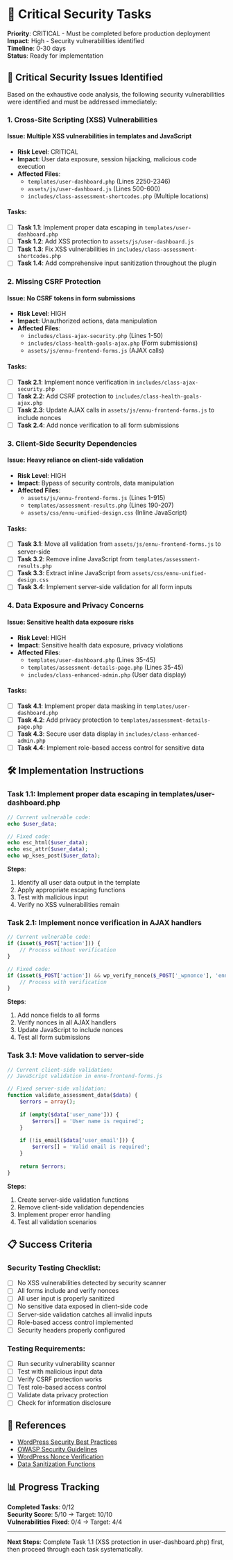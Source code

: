 # 🔴 Critical Security Tasks

**Priority**: CRITICAL - Must be completed before production deployment  
**Impact**: High - Security vulnerabilities identified  
**Timeline**: 0-30 days  
**Status**: Ready for implementation

## 🚨 **Critical Security Issues Identified**

Based on the exhaustive code analysis, the following security vulnerabilities were identified and must be addressed immediately:

### **1. Cross-Site Scripting (XSS) Vulnerabilities**

#### **Issue**: Multiple XSS vulnerabilities in templates and JavaScript
- **Risk Level**: CRITICAL
- **Impact**: User data exposure, session hijacking, malicious code execution
- **Affected Files**: 
  - `templates/user-dashboard.php` (Lines 2250-2346)
  - `assets/js/user-dashboard.js` (Lines 500-600)
  - `includes/class-assessment-shortcodes.php` (Multiple locations)

#### **Tasks**:
- [ ] **Task 1.1**: Implement proper data escaping in `templates/user-dashboard.php`
- [ ] **Task 1.2**: Add XSS protection to `assets/js/user-dashboard.js`
- [ ] **Task 1.3**: Fix XSS vulnerabilities in `includes/class-assessment-shortcodes.php`
- [ ] **Task 1.4**: Add comprehensive input sanitization throughout the plugin

### **2. Missing CSRF Protection**

#### **Issue**: No CSRF tokens in form submissions
- **Risk Level**: HIGH
- **Impact**: Unauthorized actions, data manipulation
- **Affected Files**:
  - `includes/class-ajax-security.php` (Lines 1-50)
  - `includes/class-health-goals-ajax.php` (Form submissions)
  - `assets/js/ennu-frontend-forms.js` (AJAX calls)

#### **Tasks**:
- [ ] **Task 2.1**: Implement nonce verification in `includes/class-ajax-security.php`
- [ ] **Task 2.2**: Add CSRF protection to `includes/class-health-goals-ajax.php`
- [ ] **Task 2.3**: Update AJAX calls in `assets/js/ennu-frontend-forms.js` to include nonces
- [ ] **Task 2.4**: Add nonce verification to all form submissions

### **3. Client-Side Security Dependencies**

#### **Issue**: Heavy reliance on client-side validation
- **Risk Level**: HIGH
- **Impact**: Bypass of security controls, data manipulation
- **Affected Files**:
  - `assets/js/ennu-frontend-forms.js` (Lines 1-915)
  - `templates/assessment-results.php` (Lines 190-207)
  - `assets/css/ennu-unified-design.css` (Inline JavaScript)

#### **Tasks**:
- [ ] **Task 3.1**: Move all validation from `assets/js/ennu-frontend-forms.js` to server-side
- [ ] **Task 3.2**: Remove inline JavaScript from `templates/assessment-results.php`
- [ ] **Task 3.3**: Extract inline JavaScript from `assets/css/ennu-unified-design.css`
- [ ] **Task 3.4**: Implement server-side validation for all form inputs

### **4. Data Exposure and Privacy Concerns**

#### **Issue**: Sensitive health data exposure risks
- **Risk Level**: HIGH
- **Impact**: Sensitive health data exposure, privacy violations
- **Affected Files**:
  - `templates/user-dashboard.php` (Lines 35-45)
  - `templates/assessment-details-page.php` (Lines 35-45)
  - `includes/class-enhanced-admin.php` (User data display)

#### **Tasks**:
- [ ] **Task 4.1**: Implement proper data masking in `templates/user-dashboard.php`
- [ ] **Task 4.2**: Add privacy protection to `templates/assessment-details-page.php`
- [ ] **Task 4.3**: Secure user data display in `includes/class-enhanced-admin.php`
- [ ] **Task 4.4**: Implement role-based access control for sensitive data

## 🛠️ **Implementation Instructions**

### **Task 1.1: Implement proper data escaping in templates/user-dashboard.php**

```php
// Current vulnerable code:
echo $user_data;

// Fixed code:
echo esc_html($user_data);
echo esc_attr($user_data);
echo wp_kses_post($user_data);
```

**Steps**:
1. Identify all user data output in the template
2. Apply appropriate escaping functions
3. Test with malicious input
4. Verify no XSS vulnerabilities remain

### **Task 2.1: Implement nonce verification in AJAX handlers**

```php
// Current vulnerable code:
if (isset($_POST['action'])) {
    // Process without verification
}

// Fixed code:
if (isset($_POST['action']) && wp_verify_nonce($_POST['_wpnonce'], 'ennu_action')) {
    // Process with verification
}
```

**Steps**:
1. Add nonce fields to all forms
2. Verify nonces in all AJAX handlers
3. Update JavaScript to include nonces
4. Test all form submissions

### **Task 3.1: Move validation to server-side**

```php
// Current client-side validation:
// JavaScript validation in ennu-frontend-forms.js

// Fixed server-side validation:
function validate_assessment_data($data) {
    $errors = array();
    
    if (empty($data['user_name'])) {
        $errors[] = 'User name is required';
    }
    
    if (!is_email($data['user_email'])) {
        $errors[] = 'Valid email is required';
    }
    
    return $errors;
}
```

**Steps**:
1. Create server-side validation functions
2. Remove client-side validation dependencies
3. Implement proper error handling
4. Test all validation scenarios

## 📋 **Success Criteria**

### **Security Testing Checklist**:
- [ ] No XSS vulnerabilities detected by security scanner
- [ ] All forms include and verify nonces
- [ ] All user input is properly sanitized
- [ ] No sensitive data exposed in client-side code
- [ ] Server-side validation catches all invalid inputs
- [ ] Role-based access control implemented
- [ ] Security headers properly configured

### **Testing Requirements**:
- [ ] Run security vulnerability scanner
- [ ] Test with malicious input data
- [ ] Verify CSRF protection works
- [ ] Test role-based access control
- [ ] Validate data privacy protection
- [ ] Check for information disclosure

## 🔗 **References**

- [WordPress Security Best Practices](https://developer.wordpress.org/plugins/security/)
- [OWASP Security Guidelines](https://owasp.org/www-project-top-ten/)
- [WordPress Nonce Verification](https://developer.wordpress.org/plugins/security/nonces/)
- [Data Sanitization Functions](https://developer.wordpress.org/apis/security/sanitizing/)

## 📊 **Progress Tracking**

**Completed Tasks**: 0/12  
**Security Score**: 5/10 → Target: 10/10  
**Vulnerabilities Fixed**: 0/4 → Target: 4/4

---

**Next Steps**: Complete Task 1.1 (XSS protection in user-dashboard.php) first, then proceed through each task systematically. 